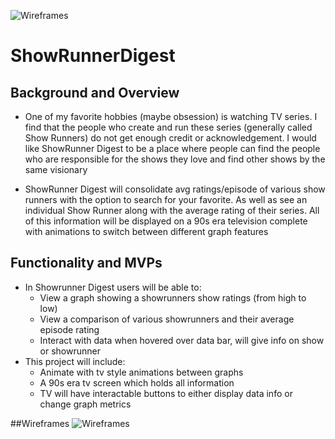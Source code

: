 ![Wireframes](https://user-images.githubusercontent.com/78226696/120123090-e52c7900-c17a-11eb-976d-3ca811152ec0.png)
# ShowRunnerDigest
## Background and Overview 
* One of my favorite hobbies (maybe obsession) is watching TV series. I find that the people who create and run these series (generally called Show Runners) do not get enough credit or acknowledgement. I would like ShowRunner Digest to be a place where people can find the people who are responsible for the shows they love and find other shows by the same visionary

* ShowRunner Digest will consolidate avg ratings/episode of various show runners with the option to search for your favorite. As well as see an individual Show Runner along with the average rating of their series. All of this information will be displayed on a 90s era television complete with animations to switch between different graph features

## Functionality and MVPs
* In Showrunner Digest users will be able to:
    * View a graph showing a showrunners show ratings (from high to low)
    * View a comparison of various showrunners and their average episode rating
    * Interact with data when hovered over data bar, will give info on show or showrunner
* This project will include:
    * Animate with tv style animations between graphs
    * A 90s era tv screen which holds all information
    * TV will have interactable buttons to either display data info or change graph metrics

##Wireframes 
![Wireframes](https://user-images.githubusercontent.com/78226696/120123090-e52c7900-c17a-11eb-976d-3ca811152ec0.png)


